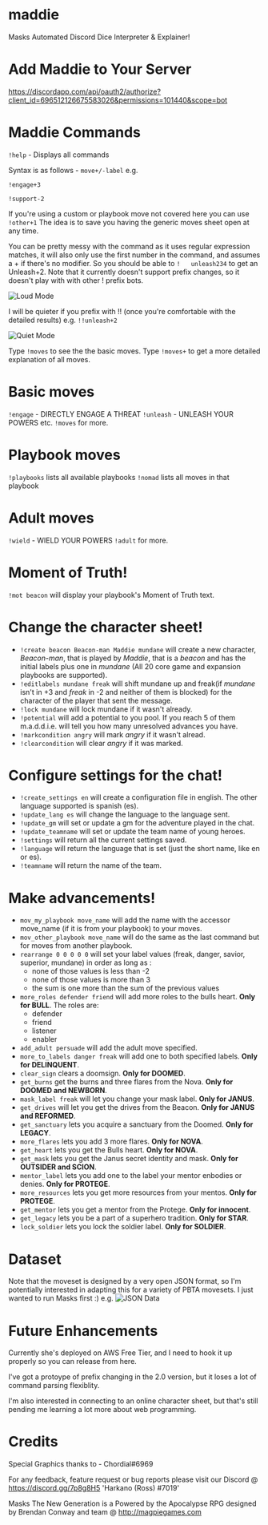 # maddie

Masks Automated Discord Dice Interpreter &amp; Explainer!

# Add Maddie to Your Server

https://discordapp.com/api/oauth2/authorize?client_id=696512126675583026&permissions=101440&scope=bot

# Maddie Commands 

`!help` - Displays all commands

Syntax is as follows - `move+/-label` e.g.

`!engage+3`

`!support-2`

If you're using a custom or playbook move not covered here you can use `!other+1`
The idea is to save you having the generic moves sheet open at any time.
  
You can be pretty messy with the command as it uses regular expression matches, it will also only use the first number in the command, and assumes a + if there's no modifier.  So you should be able to `!   unleash234` to get an Unleash+2.  Note that it currently doesn't support prefix changes, so it doesn't play with with other ! prefix bots.

![Loud Mode](https://i.imgur.com/MtVp1KM.png "Loud Mode")

I will be quieter if you prefix with !! (once you're comfortable with the detailed results) e.g. `!!unleash+2`

![Quiet Mode](https://i.imgur.com/5iVp7FK.png "Quiet Mode")

Type `!moves` to see the the basic moves.
Type `!moves+` to get a more detailed explanation of all moves.

# Basic moves
`!engage`  - DIRECTLY ENGAGE A THREAT
`!unleash` - UNLEASH YOUR POWERS
etc.
`!moves` for more.

# Playbook moves
`!playbooks` lists all available playbooks
`!nomad` lists all moves in that playbook

# Adult moves
`!wield`     - WIELD YOUR POWERS
`!adult` for more.

# Moment of Truth!
`!mot beacon` will display your playbook's Moment of Truth text.

# Change the character sheet!
- `!create beacon Beacon-man Maddie mundane` will create a new character, _Beacon-man_, that is played by _Maddie_, that is a _beacon_ and has the initial labels plus one in _mundane_ (All 20 core game and expansion playbooks are supported).
- `!editlabels mundane freak` will shift mundane up and freak(if _mundane_ isn't in +3 and _freak_ in -2 and neither of them is blocked) for the character of the player that sent the message.
- `!lock mundane` will lock mundane if it wasn't already.
- `!potential` will add a potential to you pool. If you reach 5 of them m.a.d.d.i.e. will tell you how many unresolved advances you have.
- `!markcondition angry` will mark _angry_ if it wasn't alread.
- `!clearcondition` will clear _angry_ if it was marked.

# Configure settings for the chat!
- `!create_settings en` will create a configuration file in english. The other language supported is spanish (es).
- `!update_lang es` will change the language to the language sent. 
- `!update_gm` will set or update a gm for the adventure played in the chat.
- `!update_teamname` will set or update the team name of young heroes.
- `!settings` will return all the current settings saved.
- `!language` will return the language that is set (just the short name, like en or es).
- `!teamname` will return the name of the team.

# Make advancements!
- `mov_my_playbook move_name` will add the name with the accessor move_name (if it is from your playbook) to your moves.
- `mov_other_playbook move_name` will do the same as the last command but for moves from another playbook.
- `rearrange 0 0 0 0 0` will set your label values (freak, danger, savior, superior, mundane) in order as long as : 
  - none of those values is less than -2
  - none of those values is more than 3
  - the sum is one more than the sum of the previous values
- `more_roles defender friend` will add more roles to the bulls heart. **Only for BULL**.  The roles are:
  - defender
  - friend
  - listener
  - enabler
- `add_adult persuade` will add the adult move specified.
- `more_to_labels danger freak` will add one to both specified labels. **Only for DELINQUENT**.
- `clear_sign` clears a doomsign. **Only for DOOMED**.
- `get_burns` get the burns and three flares from the Nova. **Only for DOOMED and NEWBORN**. 
- `mask_label freak` will let you change your mask label. **Only for JANUS**.
- `get_drives` will let you get the drives from the Beacon. **Only for JANUS and REFORMED**.
- `get_sanctuary` lets you acquire a sanctuary from the Doomed. **Only for LEGACY**.
- `more_flares` lets you add 3 more flares. **Only for NOVA**.
- `get_heart` lets you get the Bulls heart. **Only for NOVA**.
- `get_mask` lets you get the Janus secret identity and mask. **Only for OUTSIDER and SCION**.
- `mentor_label` lets you add one to the label your mentor enbodies or denies. **Only for PROTEGE**.
- `more_resources` lets you get more resources from your mentos. **Only for PROTEGE**.
- `get_mentor` lets you get a mentor from the Protege. **Only for innocent**.
- `get_legacy` lets you be a part of a superhero tradition. **Only for STAR**.
- `lock_soldier` lets you lock the soldier label. **Only for SOLDIER**.

# Dataset

Note that the moveset is designed by a very open JSON format, so I'm potentially interested in adapting this for a variety of PBTA movesets.  I just wanted to run Masks first :)
e.g.
![JSON Data](https://i.imgur.com/qmUCXWW.png "JSON")

# Future Enhancements

Currently she's deployed on AWS Free Tier, and I need to hook it up properly so you can release from here.

I've got a protoype of prefix changing in the 2.0 version, but it loses a lot of command parsing flexiblity.

I'm also interested in connecting to an online character sheet, but that's still pending me learning a lot more about web programming.

# Credits

Special Graphics thanks to - Chordial#6969

For any feedback, feature request or bug reports please visit our Discord @ https://discord.gg/7p8g8H5 'Harkano (Ross) #7019'

Masks The New Generation is a Powered by the Apocalypse RPG designed by Brendan Conway and team @ http://magpiegames.com
